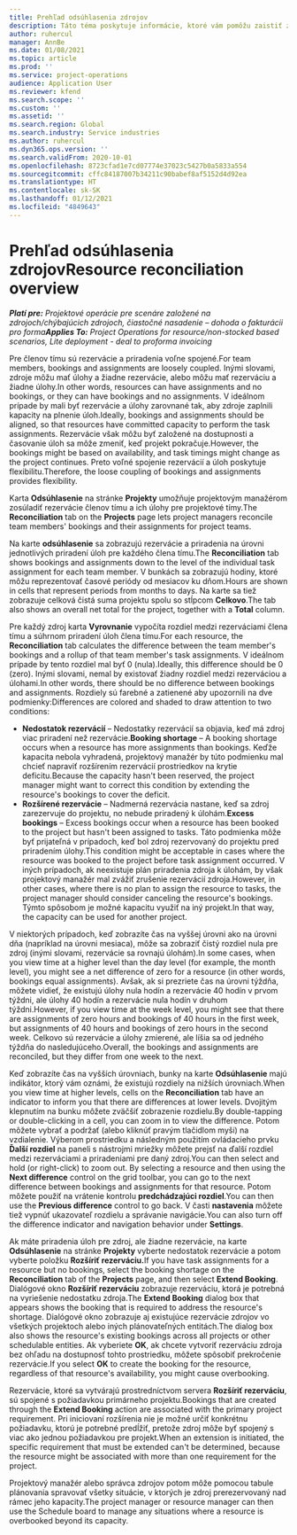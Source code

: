 ```yaml
---
title: Prehľad odsúhlasenia zdrojov
description: Táto téma poskytuje informácie, ktoré vám pomôžu zaistiť zosúladenie rezervácií a priradení zdrojov k projektom.
author: ruhercul
manager: AnnBe
ms.date: 01/08/2021
ms.topic: article
ms.prod: ''
ms.service: project-operations
audience: Application User
ms.reviewer: kfend
ms.search.scope: ''
ms.custom: ''
ms.assetid: ''
ms.search.region: Global
ms.search.industry: Service industries
ms.author: ruhercul
ms.dyn365.ops.version: ''
ms.search.validFrom: 2020-10-01
ms.openlocfilehash: 8723cfad1e7cd07774e37023c5427b0a5833a554
ms.sourcegitcommit: cffc84187007b34211c90babef8af5152d4d92ea
ms.translationtype: HT
ms.contentlocale: sk-SK
ms.lasthandoff: 01/12/2021
ms.locfileid: "4849643"
---
```

# <a name="resource-reconciliation-overview"></a><span data-ttu-id="e9735-103">Prehľad odsúhlasenia zdrojov</span><span class="sxs-lookup"><span data-stu-id="e9735-103">Resource reconciliation overview</span></span>

<span data-ttu-id="e9735-104">_**Platí pre:** Projektové operácie pre scenáre založené na zdrojoch/chýbajúcich zdrojoch, čiastočné nasadenie – dohoda o fakturácii pro forma_</span><span class="sxs-lookup"><span data-stu-id="e9735-104">_**Applies To:** Project Operations for resource/non-stocked based scenarios, Lite deployment - deal to proforma invoicing_</span></span>

<span data-ttu-id="e9735-105">Pre členov tímu sú rezervácie a priradenia voľne spojené.</span><span class="sxs-lookup"><span data-stu-id="e9735-105">For team members, bookings and assignments are loosely coupled.</span></span> <span data-ttu-id="e9735-106">Inými slovami, zdroje môžu mať úlohy a žiadne rezervácie, alebo môžu mať rezerváciu a žiadne úlohy.</span><span class="sxs-lookup"><span data-stu-id="e9735-106">In other words, resources can have assignments and no bookings, or they can have bookings and no assignments.</span></span> <span data-ttu-id="e9735-107">V ideálnom prípade by mali byť rezervácie a úlohy zarovnané tak, aby zdroje zaplnili kapacity na plnenie úloh.</span><span class="sxs-lookup"><span data-stu-id="e9735-107">Ideally, bookings and assignments should be aligned, so that resources have committed capacity to perform the task assignments.</span></span> <span data-ttu-id="e9735-108">Rezervácie však môžu byť založené na dostupnosti a časovanie úloh sa môže zmeniť, keď projekt pokračuje.</span><span class="sxs-lookup"><span data-stu-id="e9735-108">However, the bookings might be based on availability, and task timings might change as the project continues.</span></span> <span data-ttu-id="e9735-109">Preto voľné spojenie rezervácií a úloh poskytuje flexibilitu.</span><span class="sxs-lookup"><span data-stu-id="e9735-109">Therefore, the loose coupling of bookings and assignments provides flexibility.</span></span>

<span data-ttu-id="e9735-110">Karta **Odsúhlasenie** na stránke **Projekty** umožňuje projektovým manažérom zosúladiť rezervácie členov tímu a ich úlohy pre projektové tímy.</span><span class="sxs-lookup"><span data-stu-id="e9735-110">The **Reconciliation** tab on the **Projects** page lets project managers reconcile team members' bookings and their assignments for project teams.</span></span>

<span data-ttu-id="e9735-111">Na karte **odsúhlasenie** sa zobrazujú rezervácie a priradenia na úrovni jednotlivých priradení úloh pre každého člena tímu.</span><span class="sxs-lookup"><span data-stu-id="e9735-111">The **Reconciliation** tab shows bookings and assignments down to the level of the individual task assignment for each team member.</span></span> <span data-ttu-id="e9735-112">V bunkách sa zobrazujú hodiny, ktoré môžu reprezentovať časové periódy od mesiacov ku dňom.</span><span class="sxs-lookup"><span data-stu-id="e9735-112">Hours are shown in cells that represent periods from months to days.</span></span> <span data-ttu-id="e9735-113">Na karte sa tiež zobrazuje celková čistá suma projektu spolu so stĺpcom **Celkovo**.</span><span class="sxs-lookup"><span data-stu-id="e9735-113">The tab also shows an overall net total for the project, together with a **Total** column.</span></span>

<span data-ttu-id="e9735-114">Pre každý zdroj karta **Vyrovnanie** vypočíta rozdiel medzi rezerváciami člena tímu a súhrnom priradení úloh člena tímu.</span><span class="sxs-lookup"><span data-stu-id="e9735-114">For each resource, the **Reconciliation** tab calculates the difference between the team member's bookings and a rollup of that team member's task assignments.</span></span> <span data-ttu-id="e9735-115">V ideálnom prípade by tento rozdiel mal byť 0 (nula).</span><span class="sxs-lookup"><span data-stu-id="e9735-115">Ideally, this difference should be 0 (zero).</span></span> <span data-ttu-id="e9735-116">Inými slovami, nemal by existovať žiadny rozdiel medzi rezerváciou a úlohami.</span><span class="sxs-lookup"><span data-stu-id="e9735-116">In other words, there should be no difference between bookings and assignments.</span></span> <span data-ttu-id="e9735-117">Rozdiely sú farebné a zatienené aby upozornili na dve podmienky:</span><span class="sxs-lookup"><span data-stu-id="e9735-117">Differences are colored and shaded to draw attention to two conditions:</span></span>

- <span data-ttu-id="e9735-118">**Nedostatok rezervácií** – Nedostatky rezervácií sa objavia, keď má zdroj viac priradení než rezervácie.</span><span class="sxs-lookup"><span data-stu-id="e9735-118">**Booking shortage** – A booking shortage occurs when a resource has more assignments than bookings.</span></span> <span data-ttu-id="e9735-119">Keďže kapacita nebola vyhradená, projektový manažér by túto podmienku mal chcieť napraviť rozšírením rezervácií prostriedkov na krytie deficitu.</span><span class="sxs-lookup"><span data-stu-id="e9735-119">Because the capacity hasn't been reserved, the project manager might want to correct this condition by extending the resource's bookings to cover the deficit.</span></span>
- <span data-ttu-id="e9735-120">**Rozšírené rezervácie** – Nadmerná rezervácia nastane, keď sa zdroj zarezervuje do projektu, no nebude priradený k úlohám.</span><span class="sxs-lookup"><span data-stu-id="e9735-120">**Excess bookings** – Excess bookings occur when a resource has been booked to the project but hasn't been assigned to tasks.</span></span> <span data-ttu-id="e9735-121">Táto podmienka môže byť prijateľná v prípadoch, keď bol zdroj rezervovaný do projektu pred priradením úlohy.</span><span class="sxs-lookup"><span data-stu-id="e9735-121">This condition might be acceptable in cases where the resource was booked to the project before task assignment occurred.</span></span> <span data-ttu-id="e9735-122">V iných prípadoch, ak neexistuje plán priradenia zdroja k úlohám, by však projektový manažér mal zvážiť zrušenie rezervácií zdroja.</span><span class="sxs-lookup"><span data-stu-id="e9735-122">However, in other cases, where there is no plan to assign the resource to tasks, the project manager should consider canceling the resource's bookings.</span></span> <span data-ttu-id="e9735-123">Týmto spôsobom je možné kapacitu využiť na iný projekt.</span><span class="sxs-lookup"><span data-stu-id="e9735-123">In that way, the capacity can be used for another project.</span></span>

<span data-ttu-id="e9735-124">V niektorých prípadoch, keď zobrazíte čas na vyššej úrovni ako na úrovni dňa (napríklad na úrovni mesiaca), môže sa zobraziť čistý rozdiel nula pre zdroj (inými slovami, rezervácie sa rovnajú úlohám).</span><span class="sxs-lookup"><span data-stu-id="e9735-124">In some cases, when you view time at a higher level than the day level (for example, the month level), you might see a net difference of zero for a resource (in other words, bookings equal assignments).</span></span> <span data-ttu-id="e9735-125">Avšak, ak si prezriete čas na úrovni týždňa, môžete vidieť, že existujú úlohy nula hodín a rezervácie 40 hodín v prvom týždni, ale úlohy 40 hodín a rezervácie nula hodín v druhom týždni.</span><span class="sxs-lookup"><span data-stu-id="e9735-125">However, if you view time at the week level, you might see that there are assignments of zero hours and bookings of 40 hours in the first week, but assignments of 40 hours and bookings of zero hours in the second week.</span></span> <span data-ttu-id="e9735-126">Celkovo sú rezervácie a úlohy zmierené, ale líšia sa od jedného týždňa do nasledujúceho.</span><span class="sxs-lookup"><span data-stu-id="e9735-126">Overall, the bookings and assignments are reconciled, but they differ from one week to the next.</span></span>

<span data-ttu-id="e9735-127">Keď zobrazíte čas na vyšších úrovniach, bunky na karte **Odsúhlasenie** majú indikátor, ktorý vám oznámi, že existujú rozdiely na nižších úrovniach.</span><span class="sxs-lookup"><span data-stu-id="e9735-127">When you view time at higher levels, cells on the **Reconciliation** tab have an indicator to inform you that there are differences at lower levels.</span></span> <span data-ttu-id="e9735-128">Dvojitým klepnutím na bunku môžete zväčšiť zobrazenie rozdielu.</span><span class="sxs-lookup"><span data-stu-id="e9735-128">By double-tapping or double-clicking in a cell, you can zoom in to view the difference.</span></span> <span data-ttu-id="e9735-129">Potom môžete vybrať a podržať (alebo kliknúť pravým tlačidlom myši) na vzdialenie. Výberom prostriedku a následným použitím ovládacieho prvku **Ďalší rozdiel** na paneli s nástrojmi mriežky môžete prejsť na ďalší rozdiel medzi rezerváciami a priradeniami pre daný zdroj.</span><span class="sxs-lookup"><span data-stu-id="e9735-129">You can then select and hold (or right-click) to zoom out. By selecting a resource and then using the **Next difference** control on the grid toolbar, you can go to the next difference between bookings and assignments for that resource.</span></span> <span data-ttu-id="e9735-130">Potom môžete použiť na vrátenie kontrolu **predchádzajúci rozdiel**.</span><span class="sxs-lookup"><span data-stu-id="e9735-130">You can then use the **Previous difference** control to go back.</span></span> <span data-ttu-id="e9735-131">V časti **nastavenia** môžete tiež vypnúť ukazovateľ rozdielu a správanie navigácie.</span><span class="sxs-lookup"><span data-stu-id="e9735-131">You can also turn off the difference indicator and navigation behavior under **Settings**.</span></span>

<span data-ttu-id="e9735-132">Ak máte priradenia úloh pre zdroj, ale žiadne rezervácie, na karte **Odsúhlasenie** na stránke **Projekty** vyberte nedostatok rezervácie a potom vyberte položku **Rozšíriť rezerváciu.**</span><span class="sxs-lookup"><span data-stu-id="e9735-132">If you have task assignments for a resource but no bookings, select the booking shortage on the **Reconciliation** tab of the **Projects** page, and then select **Extend Booking**.</span></span> <span data-ttu-id="e9735-133">Dialógové okno **Rozšíriť rezerváciu** zobrazuje rezerváciu, ktorá je potrebná na vyriešenie nedostatku zdroja.</span><span class="sxs-lookup"><span data-stu-id="e9735-133">The **Extend Booking** dialog box that appears shows the booking that is required to address the resource's shortage.</span></span> <span data-ttu-id="e9735-134">Dialógové okno zobrazuje aj existujúce rezervácie zdrojov vo všetkých projektoch alebo iných plánovateľných entitách.</span><span class="sxs-lookup"><span data-stu-id="e9735-134">The dialog box also shows the resource's existing bookings across all projects or other schedulable entities.</span></span> <span data-ttu-id="e9735-135">Ak vyberiete **OK**, ak chcete vytvoriť rezerváciu zdroja bez ohľadu na dostupnosť tohto prostriedku, môžete spôsobiť prekročenie rezervácie.</span><span class="sxs-lookup"><span data-stu-id="e9735-135">If you select **OK** to create the booking for the resource, regardless of that resource's availability, you might cause overbooking.</span></span>

<span data-ttu-id="e9735-136">Rezervácie, ktoré sa vytvárajú prostredníctvom servera **Rozšíriť rezerváciu**, sú spojené s požiadavkou primárneho projektu.</span><span class="sxs-lookup"><span data-stu-id="e9735-136">Bookings that are created through the **Extend Booking** action are associated with the primary project requirement.</span></span> <span data-ttu-id="e9735-137">Pri iniciovaní rozšírenia nie je možné určiť konkrétnu požiadavku, ktorú je potrebné predĺžiť, pretože zdroj môže byť spojený s viac ako jednou požiadavkou pre projekt.</span><span class="sxs-lookup"><span data-stu-id="e9735-137">When an extension is initiated, the specific requirement that must be extended can't be determined, because the resource might be associated with more than one requirement for the project.</span></span>

<span data-ttu-id="e9735-138">Projektový manažér alebo správca zdrojov potom môže pomocou tabule plánovania spravovať všetky situácie, v ktorých je zdroj prerezervovaný nad rámec jeho kapacity.</span><span class="sxs-lookup"><span data-stu-id="e9735-138">The project manager or resource manager can then use the Schedule board to manage any situations where a resource is overbooked beyond its capacity.</span></span>
